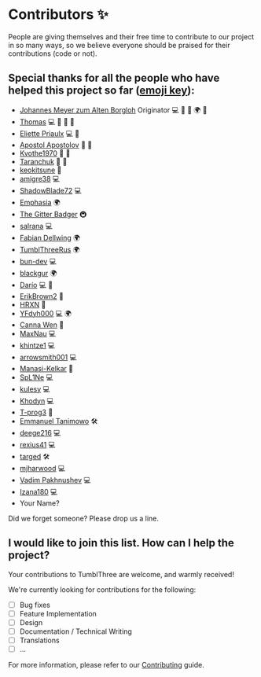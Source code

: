 # Contributors ✨

People are giving themselves and their free time to contribute to our project in so many ways, so we believe everyone should be praised for their contributions (code or not).

## Special thanks for all the people who have helped this project so far ([emoji key](https://allcontributors.org/docs/en/emoji-key)):

* [Johannes Meyer zum Alten Borgloh](https://github.com/johanneszab) Originator 💻 🚧 📖 🌍 💬
* [Thomas](https://github.com/thomas694) 💻 🚧 📖 💬
* [Eliette Priaulx](https://github.com/elipriaulx) 💻 🚧
* [Apostol Apostolov](https://github.com/apoapostolov) 🐛 💬
* [Kvothe1970](https://github.com/Kvothe1970) 🐛 💬
* [Taranchuk](https://github.com/Taranchuk) 🐛 💬
* [keokitsune](https://github.com/keokitsune) 💬
* [amigre38](https://github.com/amigre38) 💻
* [ShadowBlade72](https://github.com/ShadowBlade72) 💻
* [Emphasia](https://github.com/Emphasia) 🌍
* [The Gitter Badger](https://github.com/gitter-badger) 🚇
* [salrana](https://github.com/salrana) 💻
* [Fabian Dellwing](https://github.com/fdellwing) 🌍
* [TumblThreeRus](https://github.com/TumblThreeRus) 🌍
* [bun-dev](https://github.com/bun-dev) 💻
* [blackgur](https://github.com/blackgur) 🌍
* [Darío](https://github.com/apokalipsys) 💻 📖
* [ErikBrown2](https://github.com/ErikBrown2) 💬
* [HRXN](https://github.com/Hrxn) 💬
* [YFdyh000](https://github.com/yfdyh000) 💻 🌍
* [Canna Wen](https://github.com/cannawen) 📖
* [MaxNau](https://github.com/MaxNau) 💻
* [khintze1](https://github.com/khintze1) 💻
* [arrowsmith001](https://github.com/arrowsmith001) 💻
* [Manasi-Kelkar](https://github.com/Manasi-Kelkar) 📖
* [SpL1Ne](https://github.com/SpL1Ne) 💻
* [kulesy](https://github.com/kulesy) 💻
* [Khodyn](https://github.com/Khodyn) 💻
* [T-prog3](https://github.com/T-prog3) 🐛
* [Emmanuel Tanimowo](https://github.com/Mannuel25) 🛠️
* [deege216](https://github.com/deege216) 💻
* [rexius41](https://github.com/rexius41) 💻
* [targed](https://github.com/targed) 🛠️
* [mjharwood](https://github.com/mjharwood) 💻
* [Vadim Pakhnushev](https://github.com/valepakh) 💻
* [Izana180](https://github.com/Izana180) 💻
* Your Name?

Did we forget someone? Please drop us a line.

## I would like to join this list. How can I help the project?

Your contributions to TumblThree are welcome, and warmly received!

We're currently looking for contributions for the following:

- [ ] Bug fixes
- [ ] Feature Implementation
- [ ] Design
- [ ] Documentation / Technical Writing
- [ ] Translations
- [ ] ...

For more information, please refer to our [Contributing](../Contributing.md) guide.
